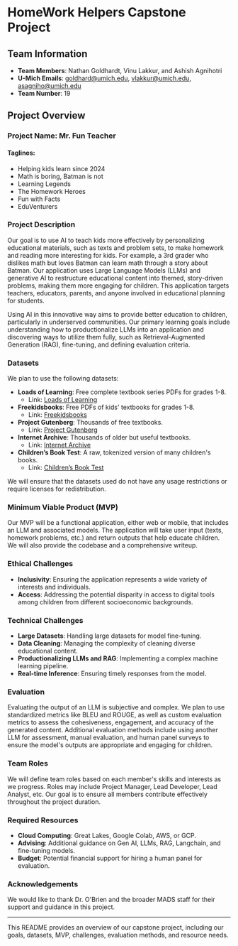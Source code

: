 # HomeWork Helpers Capstone Project

## Team Information

- **Team Members**: Nathan Goldhardt, Vinu Lakkur, and Ashish Agnihotri
- **U-Mich Emails**: goldhard@umich.edu, vlakkur@umich.edu, asagniho@umich.edu
- **Team Number**: 19

## Project Overview

### Project Name: Mr. Fun Teacher
#### Taglines:
- Helping kids learn since 2024
- Math is boring, Batman is not
- Learning Legends
- The Homework Heroes
- Fun with Facts
- EduVenturers

### Project Description
Our goal is to use AI to teach kids more effectively by personalizing educational materials, such as texts and problem sets, to make homework and reading more interesting for kids. For example, a 3rd grader who dislikes math but loves Batman can learn math through a story about Batman. Our application uses Large Language Models (LLMs) and generative AI to restructure educational content into themed, story-driven problems, making them more engaging for children. This application targets teachers, educators, parents, and anyone involved in educational planning for students.

Using AI in this innovative way aims to provide better education to children, particularly in underserved communities. Our primary learning goals include understanding how to productionalize LLMs into an application and discovering ways to utilize them fully, such as Retrieval-Augmented Generation (RAG), fine-tuning, and defining evaluation criteria.

### Datasets
We plan to use the following datasets:
- **Loads of Learning**: Free complete textbook series PDFs for grades 1-8.
  - Link: [Loads of Learning](https://www.loadsoflearning.com/free-complete-textbook-series-pdfs)
- **Freekidsbooks**: Free PDFs of kids' textbooks for grades 1-8.
  - Link: [Freekidsbooks](https://freekidsbooks.org/subject/school-textbooks/)
- **Project Gutenberg**: Thousands of free textbooks.
  - Link: [Project Gutenberg](https://www.gutenberg.org/)
- **Internet Archive**: Thousands of older but useful textbooks.
  - Link: [Internet Archive](https://archive.org/)
- **Children’s Book Test**: A raw, tokenized version of many children's books.
  - Link: [Children’s Book Test](https://huggingface.co/datasets/cam-cst/cbt/viewer?row=1)

We will ensure that the datasets used do not have any usage restrictions or require licenses for redistribution.

### Minimum Viable Product (MVP)
Our MVP will be a functional application, either web or mobile, that includes an LLM and associated models. The application will take user input (texts, homework problems, etc.) and return outputs that help educate children. We will also provide the codebase and a comprehensive writeup.

### Ethical Challenges
- **Inclusivity**: Ensuring the application represents a wide variety of interests and individuals.
- **Access**: Addressing the potential disparity in access to digital tools among children from different socioeconomic backgrounds.

### Technical Challenges
- **Large Datasets**: Handling large datasets for model fine-tuning.
- **Data Cleaning**: Managing the complexity of cleaning diverse educational content.
- **Productionalizing LLMs and RAG**: Implementing a complex machine learning pipeline.
- **Real-time Inference**: Ensuring timely responses from the model.

### Evaluation
Evaluating the output of an LLM is subjective and complex. We plan to use standardized metrics like BLEU and ROUGE, as well as custom evaluation metrics to assess the cohesiveness, engagement, and accuracy of the generated content. Additional evaluation methods include using another LLM for assessment, manual evaluation, and human panel surveys to ensure the model's outputs are appropriate and engaging for children.

### Team Roles
We will define team roles based on each member's skills and interests as we progress. Roles may include Project Manager, Lead Developer, Lead Analyst, etc. Our goal is to ensure all members contribute effectively throughout the project duration.

### Required Resources
- **Cloud Computing**: Great Lakes, Google Colab, AWS, or GCP.
- **Advising**: Additional guidance on Gen AI, LLMs, RAG, Langchain, and fine-tuning models.
- **Budget**: Potential financial support for hiring a human panel for evaluation.

### Acknowledgements
We would like to thank Dr. O'Brien and the broader MADS staff for their support and guidance in this project.

---

This README provides an overview of our capstone project, including our goals, datasets, MVP, challenges, evaluation methods, and resource needs.
